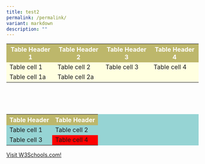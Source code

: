 ```yaml
---
title: test2
permalink: /permalink/
variant: markdown
description: ""
---
```


<table style="background-color:#FFFFE0;">
<tbody><tr style="background-color:#BDB76B;color:#ffffff;">
<th>Table Header 1</th><th>Table Header 2</th><th>Table Header 3</th><th>Table Header 4</th>
</tr>
<tr>
<td>Table cell 1</td><td>Table cell 2</td><td>Table cell 3</td><td>Table cell 4</td>
</tr>
<tr>
<td>Table cell 1a</td><td>Table cell 2a</td>
</tr>
</tbody></table>

<br>
<br>
<br>


<table style="background-color:#96D4D4;">
<tbody><tr style="background-color:#BDB76B;color:#ffffff;">
<th>Table Header</th><th>Table Header</th>
</tr>
<tr>
<td>Table cell 1</td><td>Table cell 2</td>
</tr>
<tr>
<td>Table cell 3</td><td style="background-color:#ff0000;">Table cell 4</td>
</tr>
</tbody></table>


<p><a href="https://www.w3schools.com/">Visit W3Schools.com!</a></p>



